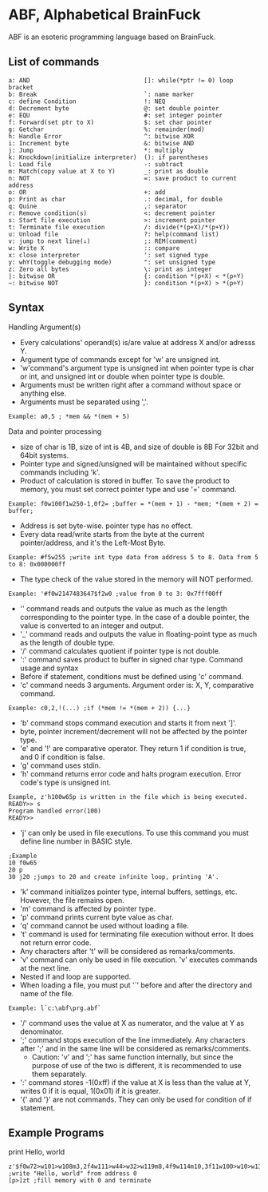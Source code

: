 ABF, Alphabetical BrainFuck
===
ABF is an esoteric programming language based on BrainFuck.

List of commands
---
```
a: AND                                []: while(*ptr != 0) loop bracket
b: Break                              `: name marker
c: define Condition                   !: NEQ
d: Decrement byte                     @: set double pointer
e: EQU                                #: set integer pointer
f: Forward(set ptr to X)              $: set char pointer
g: Getchar                            %: remainder(mod)
h: Handle Error                       ^: bitwise XOR
i: Increment byte                     &: bitwise AND
j: Jump                               *: multiply
k: Knockdown(initialize interpreter)  (): if parentheses
l: Load file                          -: subtract
m: Match(copy value at X to Y)        _: print as double
n: NOT                                =: save product to current address
o: OR                                 +: add
p: Print as char                      .: decimal, for double
q: Quine                              ,: separator
r: Remove condition(s)                <: decrement pointer
s: Start file execution               >: increment pointer
t: Terminate file execution           /: divide(*(p+X)/*(p+Y))
u: Unload file                        ?: help(command list)
v: jump to next line(↓)               ;: REM(comment)
w: Write X                            :: compare
x: close interpreter                  ': set signed type
y: whY(toggle debugging mode)         ": set unsigned type
z: Zero all bytes                     \: print as integer
|: bitwise OR                         {: condition *(p+X) < *(p+Y)
~: bitwise NOT                        }: condition *(p+X) > *(p+Y)
```

Syntax
---
Handling Argument(s)
- Every calculations' operand(s) is/are value at address X and/or adresss Y.
- Argument type of commands except for 'w' are unsigned int.
- 'w'command's argument type is unsigned int when pointer type is char or int, and unsigned int or double when pointer type is double.
- Arguments must be written right after a command without space or anything else.
- Arguments must be separated using ','.
```
Example: a0,5 ; *mem && *(mem + 5)
```
  
Data and pointer processing
- size of char is 1B, size of int is 4B, and size of double is 8B For 32bit and 64bit systems.
- Pointer type and signed/unsigned will be maintained without specific commands including 'k'.
- Product of calculation is stored in buffer. To save the product to memory, you must set correct pointer type and use '=' command.
```
Example: f0w100f1w250-1,0f2= ;buffer = *(mem + 1) - *mem; *(mem + 2) = buffer;
```
- Address is set byte-wise. pointer type has no effect.
- Every data read/write starts from the byte at the current pointer/address, and it's the Left-Most Byte.
```
Example: #f5w255 ;write int type data from address 5 to 8. Data from 5 to 8: 0x000000ff
```
- The type check of the value stored in the memory will NOT performed.
```
Example: '#f0w2147483647$f2w0 ;value from 0 to 3: 0x7fff00ff
```
- '\' command reads and outputs the value as much as the length corresponding to the pointer type. In the case of a double pointer, the value is converted to an integer and output.
- '_' command reads and outputs the value in floating-point type as much as the length of double type.
- '/' command calculates quotient if pointer type is not double.
- ':' command saves product to buffer in signed char type.
Command usage and syntax
- Before if statement, conditions must be defined using 'c' command.
- 'c' command needs 3 arguments. Argument order is: X, Y, comparative command.
```
Example: c0,2,!(...) ;if (*mem != *(mem + 2)) {...}
```
- 'b' command stops command execution and starts it from next ']'.
- byte, pointer increment/decrement will not be affected by the pointer type.
- 'e' and '!' are comparative operator. They return 1 if condition is true, and 0 if condition is false.
- 'g' command uses stdin.
- 'h' command returns error code and halts program execution. Error code's type is unsigned int.
```
Example, z'h100w65p is written in the file which is being executed.
READY>> s
Program handled error(100)
READY>> 
```
- 'j' can only be used in file executions. To use this command you must define line number in BASIC style.
```
;Example
10 f0w65
20 p
30 j20 ;jumps to 20 and create infinite loop, printing 'A'.
```
- 'k' command initializes pointer type, internal buffers, settings, etc. However, the file remains open.
- 'm' command is affected by pointer type.
- 'p' command prints current byte value as char.
- 'q' command cannot be used without loading a file.
- 't' command is used for terminating file execution without error. It does not return error code.
- Any characters after 't' will be considered as remarks/comments.
- 'v' command can only be used in file execution. 'v' executes commands at the next line.
- Nested if and loop are supported.
- When loading a file, you must put '`' before and after the directory and name of the file.
```
Example: l`c:\abf\prg.abf`
```
- '/' command uses the value at X as numerator, and the value at Y as denominator.
- ';' command stops execution of the line immediately. Any characters after ';' and in the same line will be considered as remarks/comments.
  - Caution: 'v' and ';' has same function internally, but since the purpose of use of the two is different, it is recommended to use them separately.
- ':' command stores -1(0xff) if the value at X is less than the value at Y, writes 0 if it is equal, 1(0x01) if it is greater.
- '{' and '}' are not commands. They can only be used for condition of if statement.

Example Programs
---
print Hello, world
```
z'$f0w72>w101>w108m3,2f4w111>w44>w32>w119m8,4f9w114m10,3f11w100>w10>w13f0
;write "Hello, world" from address 0
[p>]zt ;fill memory with 0 and terminate
```

